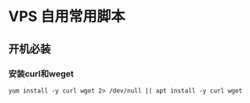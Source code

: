 # VPS 自用常用脚本

## 开机必装

### 安装curl和weget

``yum install -y curl wget 2> /dev/null || apt install -y curl wget``
